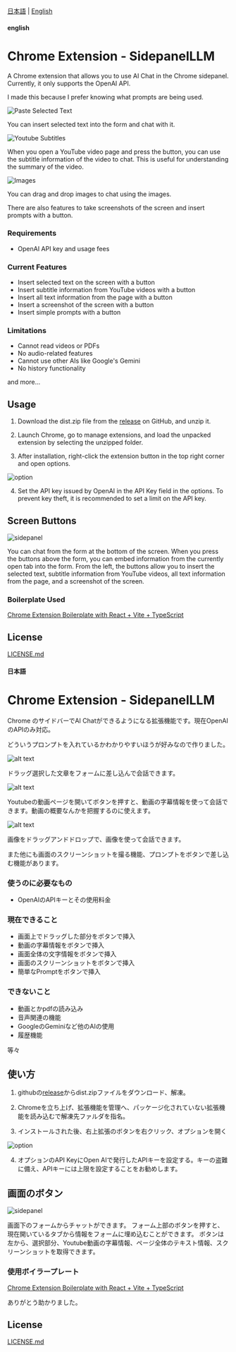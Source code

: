 [日本語](#日本語) | [English](#english)
#### english
# Chrome Extension - SidepanelLLM

A Chrome extension that allows you to use AI Chat in the Chrome sidepanel. Currently, it only supports the OpenAI API.

I made this because I prefer knowing what prompts are being used.

![Paste Selected Text](doc/sidepanel1.gif) 

You can insert selected text into the form and chat with it.

![Youtube Subtitles](doc/sidepanel2.gif) 

When you open a YouTube video page and press the button, you can use the subtitle information of the video to chat. This is useful for understanding the summary of the video.

![Images](doc/sidepanel3.gif)

You can drag and drop images to chat using the images.

There are also features to take screenshots of the screen and insert prompts with a button.

### Requirements

* OpenAI API key and usage fees

### Current Features

* Insert selected text on the screen with a button
* Insert subtitle information from YouTube videos with a button
* Insert all text information from the page with a button
* Insert a screenshot of the screen with a button
* Insert simple prompts with a button

### Limitations

* Cannot read videos or PDFs
* No audio-related features
* Cannot use other AIs like Google's Gemini
* No history functionality

and more...

## Usage

1. Download the dist.zip file from the [release](https://github.com/opvelll/SidepanelLLM/releases/tag/v0.8.0-alpha.2) on GitHub, and unzip it.

2. Launch Chrome, go to manage extensions, and load the unpacked extension by selecting the unzipped folder.

3. After installation, right-click the extension button in the top right corner and open options.

![option](doc/option_view.png)

4. Set the API key issued by OpenAI in the API Key field in the options. To prevent key theft, it is recommended to set a limit on the API key.

## Screen Buttons

![sidepanel](<doc/スクリーンショット 2024-06-02 143002.png>)

You can chat from the form at the bottom of the screen.
When you press the buttons above the form, you can embed information from the currently open tab into the form.
From the left, the buttons allow you to insert the selected text, subtitle information from YouTube videos, all text information from the page, and a screenshot of the screen.

### Boilerplate Used
[Chrome Extension Boilerplate with React + Vite + TypeScript](https://github.com/Jonghakseo/chrome-extension-boilerplate-react)

## License

[LICENSE.md](LICENSE.md)

#### 日本語
# Chrome Extension - SidepanelLLM

Chrome のサイドバーでAI Chatができるようになる拡張機能です。現在OpenAIのAPIのみ対応。

どういうプロンプトを入れているかわかりやすいほうが好みなので作りました。

![alt text](doc/sidepanel1.gif) 

ドラッグ選択した文章をフォームに差し込んで会話できます。

![alt text](doc/sidepanel2.gif) 

Youtubeの動画ページを開いてボタンを押すと、動画の字幕情報を使って会話できます。動画の概要なんかを把握するのに使えます。

![alt text](doc/sidepanel3.gif)

画像をドラッグアンドドロップで、画像を使って会話できます。

また他にも画面のスクリーンショットを撮る機能、プロンプトをボタンで差し込む機能があります。

### 使うのに必要なもの

* OpenAIのAPIキーとその使用料金

### 現在できること

* 画面上でドラッグした部分をボタンで挿入
* 動画の字幕情報をボタンで挿入
* 画面全体の文字情報をボタンで挿入
* 画面のスクリーンショットをボタンで挿入
* 簡単なPromptをボタンで挿入

### できないこと

* 動画とかpdfの読み込み
* 音声関連の機能
* GoogleのGeminiなど他のAIの使用
* 履歴機能

等々

## 使い方

1. githubの[release](https://github.com/opvelll/SidepanelLLM/releases/tag/v0.8.0-alpha.2)からdist.zipファイルをダウンロード、解凍。

2. Chromeを立ち上げ、拡張機能を管理へ、パッケージ化されていない拡張機能を読み込むで解凍先ファルダを指名。

3. インストールされた後、右上拡張のボタンを右クリック、オプションを開く

![option](doc/option_view.png)

4. オプションのAPI KeyにOpen AIで発行したAPIキーを設定する。キーの盗難に備え、APIキーには上限を設定することをお勧めします。


## 画面のボタン

![sidepanel](<doc/スクリーンショット 2024-06-02 143002.png>)

画面下のフォームからチャットができます。
フォーム上部のボタンを押すと、現在開いているタブから情報をフォームに埋め込むことができます。
ボタンは左から、選択部分、Youtube動画の字幕情報、ページ全体のテキスト情報、スクリーンショットを取得できます。

### 使用ボイラープレート
[Chrome Extension Boilerplate with React + Vite + TypeScript](https://github.com/Jonghakseo/chrome-extension-boilerplate-react-vite)

ありがとう助かりました。

## License

[LICENSE.md](LICENSE.md)